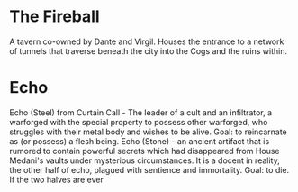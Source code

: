 # The Fireball
A tavern co-owned by Dante and Virgil. Houses the entrance to a network of tunnels that traverse beneath the city into the Cogs and the ruins within.
# Echo
Echo (Steel) from Curtain Call - The leader of a cult and an infiltrator, a warforged with the special property to possess other warforged, who struggles with their metal body and wishes to be alive.
Goal: to reincarnate as (or possess) a flesh being.
Echo (Stone) - an ancient artifact that is rumored to contain powerful secrets which had disappeared from House Medani's vaults under mysterious circumstances. It is a docent in reality, the other half of echo, plagued with sentience and immortality.
Goal: to die.
If the two halves are ever 